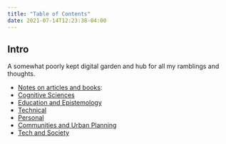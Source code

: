 ```yaml
---
title: "Table of Contents"
date: 2021-07-14T12:23:38-04:00
---
```


## Intro
A somewhat poorly kept digital garden and hub for all my ramblings and thoughts.
- [Notes on articles and books](/toc/readings): 
- [Cognitive Sciences](/toc/cognitive-sciences)
- [Education and Epistemology](/toc/education-and-epistemology)
- [Technical](/toc/technical)
- [Personal](/toc/personal)
- [Communities and Urban Planning](/toc/communities-and-urban-planning)
- [Tech and Society](/toc/tech-and-society)